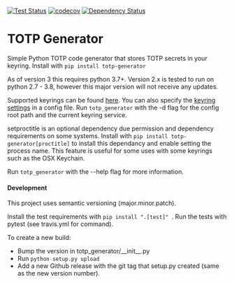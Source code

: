 [![Test Status](https://api.travis-ci.com/jjfalling/TOTP-Generator.svg?branch=master)](https://travis-ci.org/jjfalling/TOTP-Generator)
[![codecov](https://codecov.io/gh/jjfalling/TOTP-Generator/branch/master/graph/badge.svg)](https://codecov.io/gh/jjfalling/TOTP-Generator)
[![Dependency Status](https://pyup.io/repos/github/jjfalling/TOTP-Generator/shield.svg)](https://pyup.io/repos/github/jjfalling/TOTP-Generator/)

# TOTP Generator
Simple Python TOTP code generator that stores TOTP secrets in your keyring.
Install with `pip install totp-generator`

As of version 3 this requires python 3.7+. Version 2.x is tested to run on python 2.7 - 3.8, however this major version
will not receive any updates.

Supported keyrings can be found [here](https://pypi.python.org/pypi/keyring#what-is-python-keyring-lib). You can also
specify the [keyring settings](https://pypi.python.org/pypi/keyring#customize-your-keyring-by-config-file) in a config
file. Run `totp_generator` with the -d flag for the config root path and the current keyring service.

setproctitle is an optional dependency due permission and dependency requirements on some systems. Install with
`pip install totp-generator[proctitle]` to install this dependancy and enable setting the process name. This feature
is useful for some uses with some keyrings such as the OSX Keychain.

Run `totp_generator` with the --help flag for more information.


#### Development
This project uses semantic versioning (major.minor.patch).

Install the test requirements with `pip install ".[test]"
`. Run the tests with pytest (see travis.yml for command).

To create a new build:
 * Bump the version in totp_generator/\_\_init__.py
 * Run `python setup.py upload`
 * Add a new Github release with the git tag that setup.py created (same as the new version number).
